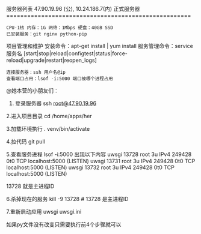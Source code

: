 服务器列表
    47.90.19.96 (公), 10.24.186.7(内) 正式服务器
    =====================================================

    CPU-1核 内存：1G 网络：1Mbps 硬盘：40GB SSD
    已安装服务：git nginx python-pip

项目管理和维护
    安装命令：apt-get install | yum install
    服务管理命令：service 服务名 [start|stop|reload|configtest|status|force-reload|upgrade|restart|reopen_logs]


    连接服务器：ssh 用户名@ip
    查看端口占用：lsof -i:5000 端口被哪个进程占用

@她本营的小朋友们：

1. 登录服务器
ssh root@47.90.19.96

2.进入项目目录
cd /home/apps/her

3.加载环境执行
. venv/bin/activate

4.拉代码
git pull

5.查看服务进程
lsof -i:5000
出现以下内容
    uwsgi   13728 root    3u  IPv4 249428      0t0  TCP localhost:5000 (LISTEN)
    uwsgi   13731 root    3u  IPv4 249428      0t0  TCP localhost:5000 (LISTEN)
    uwsgi   13732 root    3u  IPv4 249428      0t0  TCP localhost:5000 (LISTEN)

13728 就是主进程ID

6.杀掉现在的服务
kill -9 13728  # 13728 是主进程ID

7.重新启动应用
uwsgi uwsgi.ini

如果py文件没有改变只需要执行前4个步骤就可以